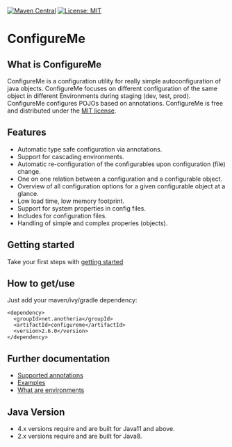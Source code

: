 [![Maven Central](https://maven-badges.herokuapp.com/maven-central/net.anotheria/configureme/badge.svg)](https://maven-badges.herokuapp.com/maven-central/net.anotheria/configureme)
[![License: MIT](https://img.shields.io/badge/License-MIT-green.svg)](https://opensource.org/licenses/MIT)


ConfigureMe
===========

## What is ConfigureMe
ConfigureMe is a configuration utility for really simple autoconfiguration of java objects. ConfigureMe focuses on different configuration of the same object in different Environments during staging (dev, test, prod). ConfigureMe configures POJOs based on annotations.
ConfigureMe is free and distributed under the [MIT license](http://www.opensource.org/licenses/mit-license.php).

## Features
* Automatic type safe configuration via annotations.
* Support for cascading environments.
* Automatic re-configuration of the configurables upon configuration (file) change.
* One on one relation between a configuration and a configurable object.
* Overview of all configuration options for a given configurable object at a glance.
* Low load time, low memory footprint.
* Support for system properties in config files.
* Includes for configuration files.
* Handling of simple and complex properies (objects).

## Getting started
Take your first steps with [getting started](https://github.com/anotheria/configureme/wiki#getting-started-with-configureme)

## How to get/use
Just add your maven/ivy/gradle dependency:
```
<dependency>
  <groupId>net.anotheria</groupId>
  <artifactId>configureme</artifactId>
  <version>2.6.0</version>
</dependency>
```
## Further documentation
* [Supported annotations](https://github.com/anotheria/configureme/wiki/Annotations)
* [Examples](https://github.com/anotheria/configureme/wiki/Examples)
* [What are environments](https://github.com/anotheria/configureme/wiki/Environments)


## Java Version
* 4.x versions require and are built for Java11 and above.
* 2.x versions require and are built for Java8. 
